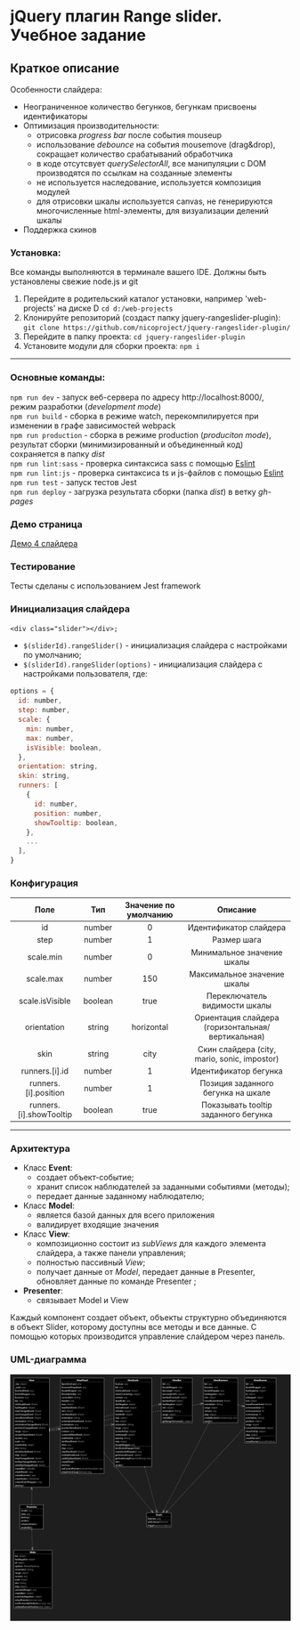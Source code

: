 # jQuery плагин Range slider. Учебное задание

## Краткое описание

Особенности слайдера:

- Неограниченное количество бегунков, бегункам присвоены идентификаторы
- Оптимизация производительности:
  - отрисовка _progress bar_ после события mouseup
  - использование _debounce_ на события mousemove (drag&drop), сокращает количество срабатываний обработчика
  - в коде отсутсвует _querySelectorAll_, все манипуляции с DOM производятся по ссылкам на созданные элементы
  - не используется наследование, используется композиция модулей
  - для отрисовки шкалы используется canvas, не генерируются многочисленные html-элементы, для визуализации делений шкалы
- Поддержка скинов

### Установка:<br/>

Все команды выполняются в терминале вашего IDE. Должны быть установлены свежие node.js и git

1. Перейдите в родительский каталог установки, например 'web-projects' на диске D `cd d:/web-projects`
2. Клонируйте репозиторий (создаст папку jquery-rangeslider-plugin): `git clone https://github.com/nicoproject/jquery-rangeslider-plugin/`<br/>
3. Перейдите в папку проекта: `cd jquery-rangeslider-plugin`<br/>
4. Установите модули для сборки проекта: `npm i`<br/>

---

### Основные команды: <br/>

`npm run dev` - запуск веб-сервера по адресу http://localhost:8000/, режим разработки (_development mode_) <br/>
`npm run build` - сборка в режиме watch, перекомпилируется при изменении в графе зависимостей webpack<br/>
`npm run production` - сборка в режиме production (_produciton mode_), результат сборки (минимизированный и объединенный код) сохраняется в папку _dist_<br/>
`npm run lint:sass` - проверка синтаксиса sass с помощью [Eslint](https://eslint.org/)<br/>
`npm run lint:js` - проверка синтаксиса ts и js-файлов с помощью [Eslint](https://eslint.org/)<br/>
`npm run test` - запуск тестов Jest<br/>
`npm run deploy` - загрузка результата сборки (папка _dist_) в ветку _gh-pages_<br/>

### Демо страница<br/>

[Демо 4 слайдера](https://nicoproject.github.io/jquery-rangeslider-plugin/)

### Тестирование<br/>

Тесты сделаны с использованием Jest framework

### Инициализация слайдера<br/>

`<div class="slider"></div>;`

- `$(sliderId).rangeSlider()` - инициализация слайдера с настройками по умолчанию;<br/>
- `$(sliderId).rangeSlider(options)` - инициализация слайдера с настройками пользователя, где:<br/>

```javascript
options = {
  id: number,
  step: number,
  scale: {
    min: number,
    max: number,
    isVisible: boolean,
  },
  orientation: string,
  skin: string,
  runners: [
    {
      id: number,
      position: number,
      showTooltip: boolean,
    },
    ...
  ],
}
```

### Конфигурация

|          Поле           |   Тип   | Значение по умолчанию |                     Описание                      |
| :---------------------: | :-----: | :-------------------: | :-----------------------------------------------: |
|           id            | number  |           0           |              Идентификатор слайдера               |
|          step           | number  |           1           |                    Размер шага                    |
|        scale.min        | number  |           0           |            Минимальное значение шкалы             |
|        scale.max        | number  |          150          |            Максимальное значение шкалы            |
|     scale.isVisible     | boolean |         true          |           Переключатель видимости шкалы           |
|       orientation       | string  |      horizontal       | Ориентация слайдера (горизонтальная/вертикальная) |
|          skin           | string  |         city          |   Скин слайдера (city, mario, sonic, impostor)    |
|     runners.[i].id      | number  |           1           |               Идентификатор бегунка               |
|  runners.[i].position   | number  |           1           |        Позиция заданного бегунка на шкале         |
| runners.[i].showTooltip | boolean |         true          |       Показывать tooltip заданного бегунка        |

---

### Архитектура

- Класс **Event**:
  - создает объект-событие;
  - хранит список наблюдателей за заданными событиями (методы);
  - передает данные заданному наблюдателю;<br/>
- Класс **Model**:
  - является базой данных для всего приложения
  - валидирует входящие значения
- Класс **View**:
  - композиционно состоит из _subViews_ для каждого элемента слайдера, а также панели управления;
  - полностью пассивный _View_;
  - получает данные от _Model_, передает данные в Presenter, обновляет данные по команде Presenter ;<br/>
- **Presenter**:
  - связывает Model и View

Каждый компонент создает объект, объекты структурно объединяются в объект Slider, которому доступны все методы и все данные.
С помощью которых производится управление слайдером через панель.  

### UML-диаграмма

![uml](https://raw.githubusercontent.com/nicoproject/jquery-rangeslider-plugin/refactor/UML/uml_ts_diagram.png)
